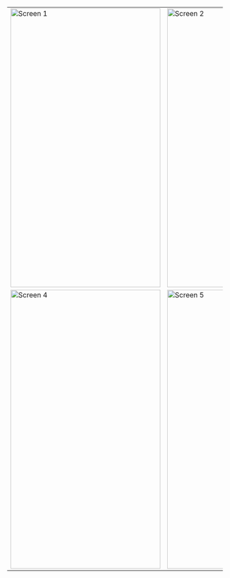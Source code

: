 <table>
  <tr>
    <td><img src="https://github.com/user-attachments/assets/c55cfad2-e76e-4aff-b58a-e04f102b1503" alt="Screen 1" width="350" height="650"></td>
    <td><img src="https://github.com/user-attachments/assets/ea0267a9-99c3-4ee8-be45-e59ca50b5795" alt="Screen 2" width="350" height="650"></td>
    <td><img src="https://github.com/user-attachments/assets/a413bafe-2a9c-45c4-aec1-042a82cc756c" alt="Screen 3" width="350" height="650"></td>
  </tr>
  <tr>
    <td><img src="https://github.com/user-attachments/assets/63ca7373-e40b-4f82-94ae-efe3b96083f1" alt="Screen 4" width="350" height="650"></td>
    <td><img src="https://github.com/user-attachments/assets/858bc5c5-8162-4b18-9c91-2655b14ad215" alt="Screen 5" width="350" height="650"></td>
    <td><img src="https://github.com/user-attachments/assets/ce16dc79-d371-4b62-bdce-efc320e1c78e" alt="Screen 6" width="350" height="650"></td>
  </tr>
</table>
